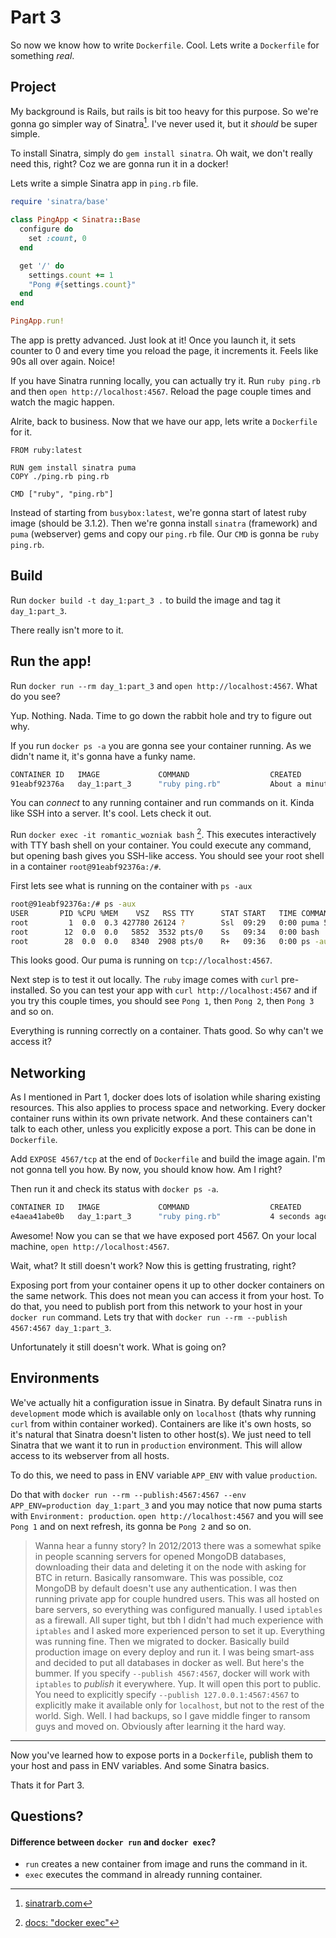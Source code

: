 # Part 3

So now we know how to write `Dockerfile`. Cool. Lets write a `Dockerfile` for something _real_.

## Project
My background is Rails, but rails is bit too heavy for this purpose. So we're gonna go simpler way of Sinatra[^1]. I've never used it, but it _should_ be super simple.

To install Sinatra, simply do `gem install sinatra`. Oh wait, we don't really need this, right? Coz we are gonna run it in a docker!

Lets write a simple Sinatra app in `ping.rb` file.

```ruby
require 'sinatra/base'

class PingApp < Sinatra::Base
  configure do
    set :count, 0
  end

  get '/' do
    settings.count += 1
    "Pong #{settings.count}"
  end
end

PingApp.run!
```

The app is pretty advanced. Just look at it! Once you launch it, it sets counter to 0 and every time you reload the page, it increments it. Feels like 90s all over again. Noice!

If you have Sinatra running locally, you can actually try it. Run `ruby ping.rb` and then `open http://localhost:4567`. Reload the page couple times and watch the magic happen.

Alrite, back to business. Now that we have our app, lets write a `Dockerfile` for it.

```
FROM ruby:latest

RUN gem install sinatra puma
COPY ./ping.rb ping.rb

CMD ["ruby", "ping.rb"]
```

Instead of starting from `busybox:latest`, we're gonna start of latest ruby image (should be 3.1.2). Then we're gonna install `sinatra` (framework) and `puma` (webserver) gems and copy our `ping.rb` file. Our `CMD` is gonna be `ruby ping.rb`.

## Build
Run `docker build -t day_1:part_3 .` to build the image and tag it `day_1:part_3`.

There really isn't more to it.

## Run the app!
Run `docker run --rm day_1:part_3` and `open http://localhost:4567`. What do you see?

Yup. Nothing. Nada. Time to go down the rabbit hole and try to figure out why.

If you run `docker ps -a` you are gonna see your container running. As we didn't name it, it's gonna have a funky name.

```sh
CONTAINER ID   IMAGE             COMMAND                  CREATED              STATUS                   PORTS         NAMES
91eabf92376a   day_1:part_3      "ruby ping.rb"           About a minute ago   Up About a minute                      romantic_wozniak
```

You can _connect_ to any running container and run commands on it. Kinda like SSH into a server. It's cool. Lets check it out.

Run `docker exec -it romantic_wozniak bash` [^2]. This executes interactively with TTY bash shell on your container. You could execute any command, but opening bash gives you SSH-like access. You should see your root shell in a container `root@91eabf92376a:/#`.

First lets see what is running on the container with `ps -aux`

```sh
root@91eabf92376a:/# ps -aux
USER       PID %CPU %MEM    VSZ   RSS TTY      STAT START   TIME COMMAND
root         1  0.0  0.3 427780 26124 ?        Ssl  09:29   0:00 puma 5.6.4 (tcp://localhost:4567) [/]
root        12  0.0  0.0   5852  3532 pts/0    Ss   09:34   0:00 bash
root        28  0.0  0.0   8340  2908 pts/0    R+   09:36   0:00 ps -aux
```

This looks good. Our puma is running on `tcp://localhost:4567`.

Next step is to test it out locally. The `ruby` image comes with `curl` pre-installed. So you can test your app with `curl http://localhost:4567` and if you try this couple times, you should see `Pong 1`, then `Pong 2`, then `Pong 3` and so on.

Everything is running correctly on a container. Thats good. So why can't we access it?

## Networking
As I mentioned in Part 1, docker does lots of isolation while sharing existing resources. This also applies to process space and networking. Every docker container runs within its own private network. And these containers can't talk to each other, unless you explicitly expose a port. This can be done in `Dockerfile`.

Add `EXPOSE 4567/tcp` at the end of `Dockerfile` and build the image again. I'm not gonna tell you how. By now, you should know how. Am I right?

Then run it and check its status with `docker ps -a`.

```sh
CONTAINER ID   IMAGE             COMMAND                  CREATED         STATUS         PORTS         NAMES
e4aea41abe0b   day_1:part_3      "ruby ping.rb"           4 seconds ago   Up 3 seconds   4567/tcp      funny_ganguly
```

Awesome! Now you can se that we have exposed port 4567. On your local machine, `open http://localhost:4567`.

Wait, what? It still doesn't work? Now this is getting frustrating, right?

Exposing port from your container opens it up to other docker containers on the same network. This does not mean you can access it from your host. To do that, you need to publish port from this network to your host in your `docker run` command. Lets try that with `docker run --rm --publish 4567:4567 day_1:part_3`.

Unfortunately it still doesn't work. What is going on?

## Environments

We've actually hit a configuration issue in Sinatra. By default Sinatra runs in `development` mode which is available only on `localhost` (thats why running `curl` from within container worked). Containers are like it's own hosts, so it's natural that Sinatra doesn't listen to other host(s). We just need to tell Sinatra that we want it to run in `production` environment. This will allow access to its webserver from all hosts.

To do this, we need to pass in ENV variable `APP_ENV` with value `production`.

Do that with `docker run --rm --publish:4567:4567 --env APP_ENV=production day_1:part_3` and you may notice that now puma starts with `Environment: production`. `open http://localhost:4567` and you will see `Pong 1` and on next refresh, its gonna be `Pong 2` and so on.

> Wanna hear a funny story? In 2012/2013 there was a somewhat spike in people scanning servers for opened MongoDB databases, downloading their data and deleting it on the node with asking for BTC in return. Basically ransomware. This was possible, coz MongoDB by default doesn't use any authentication. I was then running private app for couple hundred users. This was all hosted on bare servers, so everything was configured manually. I used `iptables` as a firewall. All super tight, but tbh I didn't had much experience with `iptables` and I asked more experienced person to set it up. Everything was running fine. Then we migrated to docker. Basically build production image on every deploy and run it. I was being smart-ass and decided to put all databases in docker as well. But here's the bummer. If you specify `--publish 4567:4567`, docker will work with `iptables` to _publish_ it everywhere. Yup. It will open this port to public. You need to explicitly specify `--publish 127.0.0.1:4567:4567` to explicitly make it available only for `localhost`, but not to the rest of the world. Sigh. Well. I had backups, so I gave middle finger to ransom guys and moved on. Obviously after learning it the hard way.

---
Now you've learned how to expose ports in a `Dockerfile`, publish them to your host and pass in ENV variables. And some Sinatra basics.

Thats it for Part 3.

## Questions?

#### Difference between `docker run` and `docker exec`?
- `run` creates a new container from image and runs the command in it.
- `exec` executes the command in already running container.


[^1]: [sinatrarb.com](http://sinatrarb.com)
[^2]: [docs: "docker exec"](https://docs.docker.com/engine/reference/commandline/exec/)
